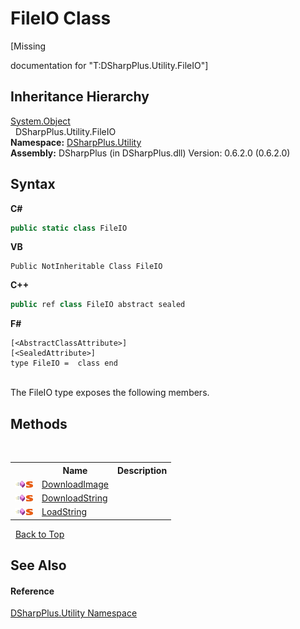 # FileIO Class
 

\[Missing <summary> documentation for "T:DSharpPlus.Utility.FileIO"\]


## Inheritance Hierarchy
<a href="http://msdn2.microsoft.com/en-us/library/e5kfa45b" target="_blank">System.Object</a><br />&nbsp;&nbsp;DSharpPlus.Utility.FileIO<br />
**Namespace:**&nbsp;<a href="19a086ae-fdeb-1466-ef78-b7b01f51c38c">DSharpPlus.Utility</a><br />**Assembly:**&nbsp;DSharpPlus (in DSharpPlus.dll) Version: 0.6.2.0 (0.6.2.0)

## Syntax

**C#**<br />
``` C#
public static class FileIO
```

**VB**<br />
``` VB
Public NotInheritable Class FileIO
```

**C++**<br />
``` C++
public ref class FileIO abstract sealed
```

**F#**<br />
``` F#
[<AbstractClassAttribute>]
[<SealedAttribute>]
type FileIO =  class end
```

<br />
The FileIO type exposes the following members.


## Methods
&nbsp;<table><tr><th></th><th>Name</th><th>Description</th></tr><tr><td>![Public method](media/pubmethod.gif "Public method")![Static member](media/static.gif "Static member")</td><td><a href="92d6f8dc-bfa8-b3bf-7f86-03c78520532a">DownloadImage</a></td><td /></tr><tr><td>![Public method](media/pubmethod.gif "Public method")![Static member](media/static.gif "Static member")</td><td><a href="871c1b35-19ef-6448-23b5-30298931d216">DownloadString</a></td><td /></tr><tr><td>![Public method](media/pubmethod.gif "Public method")![Static member](media/static.gif "Static member")</td><td><a href="b60d703e-1684-a09a-a0b8-bb2119016db6">LoadString</a></td><td /></tr></table>&nbsp;
<a href="#fileio-class">Back to Top</a>

## See Also


#### Reference
<a href="19a086ae-fdeb-1466-ef78-b7b01f51c38c">DSharpPlus.Utility Namespace</a><br />